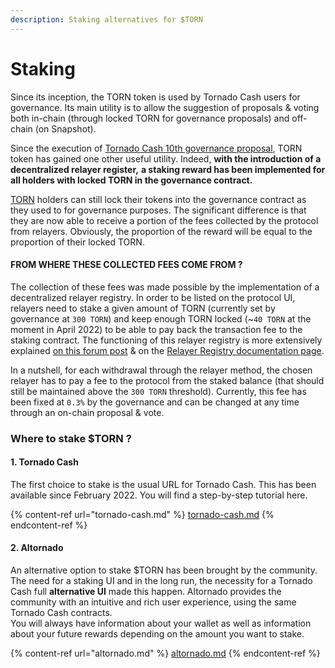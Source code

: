 ```yaml
---
description: Staking alternatives for $TORN
---
```


# Staking

Since its inception, the TORN token is used by Tornado Cash users for governance. Its main utility is to allow the suggestion of proposals & voting both in-chain (through locked TORN for governance proposals) and off-chain (on Snapshot).

Since the execution of [Tornado Cash 10th governance proposal](https://tornadocash.eth.limo/governance/10), TORN token has gained one other useful utility. Indeed, **with the introduction of a decentralized relayer register,** **a staking reward has been implemented for all holders with locked TORN in the governance contract.**

[TORN](../torn.md) holders can still lock their tokens into the governance contract as they used to for governance purposes. The significant difference is that they are now able to receive a portion of the fees collected by the protocol from relayers. Obviously, the proportion of the reward will be equal to the proportion of their locked TORN.

#### **FROM WHERE THESE COLLECTED FEES COME FROM ?**

The collection of these fees was made possible by the implementation of a decentralized relayer registry. In order to be listed on the protocol UI, relayers need to stake a given amount of TORN (currently set by governance at `300 TORN`) and keep enough TORN locked (\~`40 TORN` at the moment in April 2022) to be able to pay back the transaction fee to the staking contract. The functioning of this relayer registry is more extensively explained [on this forum post](https://torn.community/t/proposal-relayer-registry-setting-parameters-after-audit/2134) & on the [Relayer Registry documentation page](../how-to-become-a-relayer.md).

In a nutshell, for each withdrawal through the relayer method, the chosen relayer has to pay a fee to the protocol from the staked balance (that should still be maintained above the `300 TORN` threshold). Currently, this fee has been fixed at `0.3%` by the governance and can be changed at any time through an on-chain proposal & vote.

### Where to stake $TORN ?

#### 1. Tornado Cash

The first choice to stake is the usual URL for Tornado Cash. This has been available since February 2022. You will find a step-by-step tutorial here.

{% content-ref url="tornado-cash.md" %}
[tornado-cash.md](tornado-cash.md)
{% endcontent-ref %}

#### 2. Altornado

An alternative option to stake $TORN has been brought by the community. The need for a staking UI and in the long run, the necessity for a Tornado Cash full **alternative UI** made this happen. Altornado provides the community with an intuitive and rich user experience, using the same Tornado Cash contracts.\
You will always have information about your wallet as well as information about your future rewards depending on the amount you want to stake.

{% content-ref url="altornado.md" %}
[altornado.md](altornado.md)
{% endcontent-ref %}

